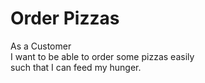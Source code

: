# Order Pizzas

As a Customer  
I want to be able to order some pizzas easily  
such that I can feed my hunger.
